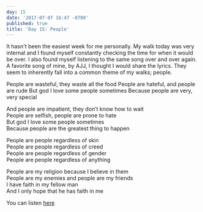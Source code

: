 ```yaml
---
day: 15
date: '2017-07-07 16:47 -0700'
published: true
title: 'Day 15: People'
---
```

It hasn't been the easiest week for me personally. My walk today was very internal and I found myself constantly checking the time for when it would be over. I also found myself listening to the same song over and over again. A favorite song of mine, by AJJ, I thought I would share the lyrics. They seem to inherently fall into a common theme of my walks; people. 

People are wasteful, they waste all the food
People are hateful, and people are rude
But god I love some people sometimes
Because people are very, very special

And people are impatient, they don’t know how to wait  
People are selfish, people are prone to hate  
But god I love some people sometimes  
Because people are the greatest thing to happen  

People are people regardless of skin  
People are people regardless of creed  
People are people regardless of gender  
People are people regardless of anything  

People are my religion because I believe in them  
People are my enemies and people are my friends  
I have faith in my fellow man  
And I only hope that he has faith in me  



You can listen [here](https://www.youtube.com/watch?v=-u05Yc5zurI) 